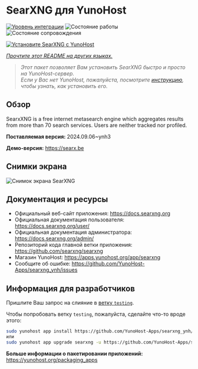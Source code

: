 <!--
Важно: этот README был автоматически сгенерирован <https://github.com/YunoHost/apps/tree/master/tools/readme_generator>
Он НЕ ДОЛЖЕН редактироваться вручную.
-->

# SearXNG для YunoHost

[![Уровень интеграции](https://dash.yunohost.org/integration/searxng.svg)](https://ci-apps.yunohost.org/ci/apps/searxng/) ![Состояние работы](https://ci-apps.yunohost.org/ci/badges/searxng.status.svg) ![Состояние сопровождения](https://ci-apps.yunohost.org/ci/badges/searxng.maintain.svg)

[![Установите SearXNG с YunoHost](https://install-app.yunohost.org/install-with-yunohost.svg)](https://install-app.yunohost.org/?app=searxng)

*[Прочтите этот README на других языках.](./ALL_README.md)*

> *Этот пакет позволяет Вам установить SearXNG быстро и просто на YunoHost-сервер.*  
> *Если у Вас нет YunoHost, пожалуйста, посмотрите [инструкцию](https://yunohost.org/install), чтобы узнать, как установить его.*

## Обзор

SearxXNG is a free internet metasearch engine which aggregates results from more than 70 search services. Users are neither tracked nor profiled.


**Поставляемая версия:** 2024.09.06~ynh3

**Демо-версия:** <https://searx.be>

## Снимки экрана

![Снимок экрана SearXNG](./doc/screenshots/screenshot_1.png)

## Документация и ресурсы

- Официальный веб-сайт приложения: <https://docs.searxng.org>
- Официальная документация пользователя: <https://docs.searxng.org/user/>
- Официальная документация администратора: <https://docs.searxng.org/admin/>
- Репозиторий кода главной ветки приложения: <https://github.com/searxng/searxng>
- Магазин YunoHost: <https://apps.yunohost.org/app/searxng>
- Сообщите об ошибке: <https://github.com/YunoHost-Apps/searxng_ynh/issues>

## Информация для разработчиков

Пришлите Ваш запрос на слияние в [ветку `testing`](https://github.com/YunoHost-Apps/searxng_ynh/tree/testing).

Чтобы попробовать ветку `testing`, пожалуйста, сделайте что-то вроде этого:

```bash
sudo yunohost app install https://github.com/YunoHost-Apps/searxng_ynh/tree/testing --debug
или
sudo yunohost app upgrade searxng -u https://github.com/YunoHost-Apps/searxng_ynh/tree/testing --debug
```

**Больше информации о пакетировании приложений:** <https://yunohost.org/packaging_apps>
